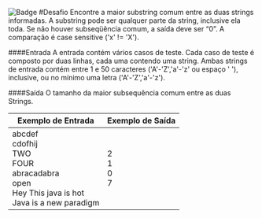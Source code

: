 ![Badge](https://img.shields.io/badge/Desafio-Maior%20Substring-blue?style=for-the-badge&logo=ghost)
#Desafio
Encontre a maior substring comum entre as duas strings informadas. A substring pode ser qualquer parte da string, inclusive ela toda. Se não houver subseqüência comum, a saída deve ser “0”. A comparação é case sensitive ('x' != 'X').

####Entrada
A entrada contém vários casos de teste. Cada caso de teste é composto por duas linhas, cada uma contendo uma string. Ambas strings de entrada contém entre 1 e 50 caracteres ('A'-'Z','a'-'z' ou espaço ' '), inclusive, ou no mínimo uma letra ('A'-'Z','a'-'z').

####Saída
O tamanho da maior subsequência comum entre as duas Strings.

| Exemplo de Entrada | Exemplo de Saída |
| --- | ----------- |
| abcdef <br> cdofhij <br> TWO <br> FOUR <br> abracadabra <br> open <br> Hey This java is hot <br> Java is a new paradigm | 2 <br> 1 <br> 0 <br> 7 |
